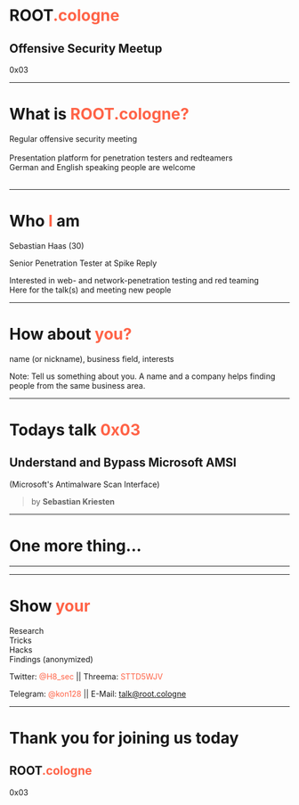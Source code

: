 # ROOT<span style="color:tomato">.cologne</span>
## Offensive Security Meetup
0x03

<!-- .slide: data-background="./rootcolognebg.jpg" -->

---

# What is <span style="color:tomato">ROOT.cologne?</span>
<div class="fragment">Regular offensive security meeting</dl></div><br>
<div class="fragment">Presentation platform for penetration testers and redteamers</div>
<div class="fragment">German and English speaking people are welcome</div><br>



---

# Who <span style="color:tomato">I</span> am

Sebastian Haas (30)

Senior Penetration Tester at Spike Reply

<div class="fragment">Interested in web- and network-penetration testing and red teaming</div>

<div class="fragment">Here for the talk(s) and meeting new people</div>

---

 # How about <span style="color:tomato">you?</span>
name (or nickname), business field, interests

Note:
Tell us something about you. A name and a company helps finding people from the same business area.

---

# Todays talk <span style="color:tomato; text-transform: lowercase;">0x03</span>
## Understand and Bypass Microsoft AMSI
(Microsoft's Antimalware Scan Interface)
>by **Sebastian Kriesten**

---

# One more thing...

---

<div class="fragment" data-autoslide="10"></div>

---

# Show <span style="color:tomato">your</span>
<div class="fragment" data-autoslide="1000"></div>
<div class="fragment" data-autoslide="1">
    <div class="fragment grow" data-autoslide="1000">Research</div>
</div>
<div class="fragment" data-autoslide="1">
    <div class="fragment grow" data-autoslide="1000">Tricks</div>
</div>
<div class="fragment" data-autoslide="1">
    <div class="fragment grow" data-autoslide="1000">Hacks</div>
</div>
<div class="fragment" data-autoslide="1">
    <div class="fragment grow" data-autoslide="1000">Findings (anonymized)</div>
</div>
<div class="fragment" data-autoslide="20000"></div>

Twitter: <span style="color:tomato">@H8_sec</span> || Threema: <span style="color:tomato">STTD5WJV</span>

Telegram: <span style="color:tomato">@kon128</span> || E-Mail: <span style="color:tomato"><a href="mailto:talk@root.cologne" style="color:tomato">talk@root.cologne</a></span>

---

# Thank you for joining us today
## ROOT<span style="color:tomato">.cologne</span>
0x03

<!-- .slide: data-background="./rootcolognebg.jpg" -->
